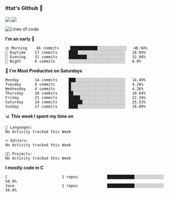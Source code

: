### Ittat's Github 👋

<a href="">
  <img align="center" src="https://github-readme-stats.vercel.app/api?username=ittat&hide_border=true&show_icons=true&count_private=true&theme=graywhite"/>
</a>

<a href="">
  <img align="center" src="https://github-readme-stats.vercel.app/api/top-langs/?username=ittat&hide_border=true&theme=graywhite" />
</a>


<!--START_SECTION:waka-->
![Lines of code](https://img.shields.io/badge/From%20Hello%20World%20I've%20written-55.8%20million%20Lines%20of%20code-blue)

**I'm an early 🐤** 

```text
🌞 Morning    46 commits     ████████████░░░░░░░░░░░░░   48.94% 
🌆 Daytime    17 commits     ████░░░░░░░░░░░░░░░░░░░░░   18.09% 
🌃 Evening    31 commits     ████████░░░░░░░░░░░░░░░░░   32.98% 
🌙 Night      0 commits      ░░░░░░░░░░░░░░░░░░░░░░░░░   0.0%

```
📅 **I'm Most Productive on Saturdays** 

```text
Monday       14 commits     ███░░░░░░░░░░░░░░░░░░░░░░   14.89% 
Tuesday      4 commits      █░░░░░░░░░░░░░░░░░░░░░░░░   4.26% 
Wednesday    4 commits      █░░░░░░░░░░░░░░░░░░░░░░░░   4.26% 
Thursday     10 commits     ██░░░░░░░░░░░░░░░░░░░░░░░   10.64% 
Friday       21 commits     █████░░░░░░░░░░░░░░░░░░░░   22.34% 
Saturday     24 commits     ██████░░░░░░░░░░░░░░░░░░░   25.53% 
Sunday       17 commits     ████░░░░░░░░░░░░░░░░░░░░░   18.09%

```


📊 **This week I spent my time on** 

```text
💬 Languages: 
No Activity tracked this Week

🔥 Editors: 
No Activity tracked this Week

🐱‍💻 Projects: 
No Activity tracked this Week

```

**I mostly code in C** 

```text
C                        1 repos             ████████████░░░░░░░░░░░░░   50.0% 
Java                     1 repos             ████████████░░░░░░░░░░░░░   50.0%

```



<!--END_SECTION:waka-->



<!--
**ittat/ittat** is a ✨ _special_ ✨ repository because its `README.md` (this file) appears on your GitHub profile.

Here are some ideas to get you started:

- 🔭 I’m currently working on ...
- 🌱 I’m currently learning ...
- 👯 I’m looking to collaborate on ...
- 🤔 I’m looking for help with ...
- 💬 Ask me about ...
- 📫 How to reach me: ...
- 😄 Pronouns: ...
- ⚡ Fun fact: ...
-->
